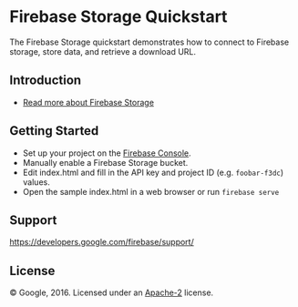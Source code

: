 Firebase Storage Quickstart
=============================

The Firebase Storage quickstart demonstrates how to connect to Firebase storage, store data, and retrieve a download URL.

Introduction
------------

- [Read more about Firebase Storage](https://developers.google.com/firebase)

Getting Started
---------------

- Set up your project on the [Firebase Console](http://g.co/firebase).
- Manually enable a Firebase Storage bucket.
- Edit index.html and fill in the API key and project ID (e.g. `foobar-f3dc`) values.
- Open the sample index.html in a web browser or run `firebase serve`

Support
-------

https://developers.google.com/firebase/support/

License
-------

© Google, 2016. Licensed under an [Apache-2](../LICENSE) license.

